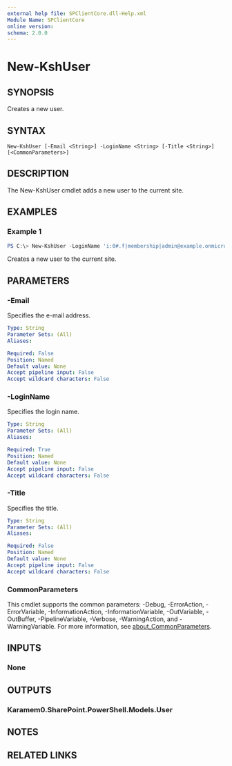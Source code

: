 ```yaml
---
external help file: SPClientCore.dll-Help.xml
Module Name: SPClientCore
online version:
schema: 2.0.0
---
```


# New-KshUser

## SYNOPSIS
Creates a new user.

## SYNTAX

```
New-KshUser [-Email <String>] -LoginName <String> [-Title <String>] [<CommonParameters>]
```

## DESCRIPTION
The New-KshUser cmdlet adds a new user to the current site.

## EXAMPLES

### Example 1
```powershell
PS C:\> New-KshUser -LoginName 'i:0#.f|membership|admin@example.onmicrosoft.com'
```

Creates a new user to the current site.

## PARAMETERS

### -Email
Specifies the e-mail address.

```yaml
Type: String
Parameter Sets: (All)
Aliases:

Required: False
Position: Named
Default value: None
Accept pipeline input: False
Accept wildcard characters: False
```

### -LoginName
Specifies the login name.

```yaml
Type: String
Parameter Sets: (All)
Aliases:

Required: True
Position: Named
Default value: None
Accept pipeline input: False
Accept wildcard characters: False
```

### -Title
Specifies the title.

```yaml
Type: String
Parameter Sets: (All)
Aliases:

Required: False
Position: Named
Default value: None
Accept pipeline input: False
Accept wildcard characters: False
```

### CommonParameters
This cmdlet supports the common parameters: -Debug, -ErrorAction, -ErrorVariable, -InformationAction, -InformationVariable, -OutVariable, -OutBuffer, -PipelineVariable, -Verbose, -WarningAction, and -WarningVariable. For more information, see [about_CommonParameters](http://go.microsoft.com/fwlink/?LinkID=113216).

## INPUTS

### None

## OUTPUTS

### Karamem0.SharePoint.PowerShell.Models.User

## NOTES

## RELATED LINKS
